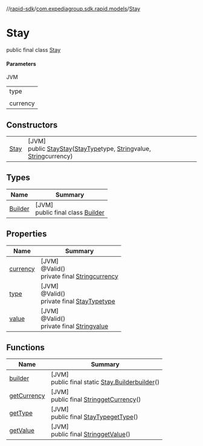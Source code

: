 //[rapid-sdk](../../../index.md)/[com.expediagroup.sdk.rapid.models](../index.md)/[Stay](index.md)

# Stay

public final class [Stay](index.md)

#### Parameters

JVM

| |
|---|
| type |
|  | `value` The value of the amount object. Decimal point inline with correct precision. |
| currency | Currency of the amount object. |

## Constructors

| | |
|---|---|
| [Stay](-stay.md) | [JVM]<br>public [Stay](index.md)[Stay](-stay.md)([StayType](../-stay-type/index.md)type, [String](https://docs.oracle.com/javase/8/docs/api/java/lang/String.html)value, [String](https://docs.oracle.com/javase/8/docs/api/java/lang/String.html)currency) |

## Types

| Name | Summary |
|---|---|
| [Builder](-builder/index.md) | [JVM]<br>public final class [Builder](-builder/index.md) |

## Properties

| Name | Summary |
|---|---|
| [currency](index.md#1751632287%2FProperties%2F700308213) | [JVM]<br>@Valid()<br>private final [String](https://docs.oracle.com/javase/8/docs/api/java/lang/String.html)[currency](index.md#1751632287%2FProperties%2F700308213) |
| [type](index.md#-1335641066%2FProperties%2F700308213) | [JVM]<br>@Valid()<br>private final [StayType](../-stay-type/index.md)[type](index.md#-1335641066%2FProperties%2F700308213) |
| [value](index.md#-1825227911%2FProperties%2F700308213) | [JVM]<br>@Valid()<br>private final [String](https://docs.oracle.com/javase/8/docs/api/java/lang/String.html)[value](index.md#-1825227911%2FProperties%2F700308213) |

## Functions

| Name | Summary |
|---|---|
| [builder](builder.md) | [JVM]<br>public final static [Stay.Builder](-builder/index.md)[builder](builder.md)() |
| [getCurrency](get-currency.md) | [JVM]<br>public final [String](https://docs.oracle.com/javase/8/docs/api/java/lang/String.html)[getCurrency](get-currency.md)() |
| [getType](get-type.md) | [JVM]<br>public final [StayType](../-stay-type/index.md)[getType](get-type.md)() |
| [getValue](get-value.md) | [JVM]<br>public final [String](https://docs.oracle.com/javase/8/docs/api/java/lang/String.html)[getValue](get-value.md)() |
